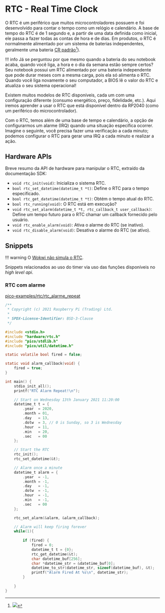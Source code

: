 # RTC - Real Time Clock

O RTC é um periférico que muitos microcontroladores possuem e foi desenvolvido para contar o tempo como um relógio e calendário. A base de tempo do RTC é de 1 segundo e, a partir de uma data definida como inicial, ele passa a fazer todas as contas de hora e de dias. Em produtos, o RTC é normalmente alimentado por um sistema de baterias independentes, geralmente uma bateria [CR padrão]()[^1]).

[^1]: ![](https://encrypted-tbn0.gstatic.com/images?q=tbn:ANd9GcQFSarKUSO8fk3HzK7CMIDW8KkChF-hckjqTA&usqp=CAU)

!!! info
    Já se perguntou por que mesmo quando a bateria do seu notebook acaba, quando você liga, a hora e o dia da semana estão sempre certos? Seu notebook possui um RTC alimentado por uma bateria independente que pode durar meses com a mesma carga, pois ela só alimenta o RTC. Quando você liga novamente o seu computador, a BIOS lê o valor do RTC e atualiza o seu sistema operacional!
    
Existem muitos modelos de RTC disponíveis, cada um com uma configuração diferente (consumo energético, preço, fidelidade, etc.). Aqui iremos aprender a usar o RTC que está disponível dentro da RP2040 (como um periférico do microcontrolador).

Com o RTC, temos além de uma base de tempo e calendário, a opção de configurarmos um alarme (IRQ) quando uma situação específica ocorrer. Imagine o seguinte, você precisa fazer uma verificação a cada minuto; podemos configurar o RTC para gerar uma IRQ a cada minuto e realizar a ação.

## Hardware APIs

Breve resumo da API de hardware para manipular o RTC, extraído da documentação SDK:

- `void rtc_init(void)`: Inicializa o sistema RTC.
- `bool rtc_set_datetime(datetime_t *t)`: Define o RTC para o tempo especificado.
- `bool rtc_get_datetime(datetime_t *t)`: Obtém o tempo atual do RTC.
- `bool rtc_running(void)`: O RTC está em execução?
- `void rtc_set_alarm(datetime_t *t, rtc_callback_t user_callback)`: Define um tempo futuro para o RTC chamar um callback fornecido pelo usuário.
- `void rtc_enable_alarm(void)`: Ativa o alarme do RTC (se inativo).
- `void rtc_disable_alarm(void)`: Desativa o alarme do RTC (se ativo).

## Snippets

!!! warning
    O [Wokwi não simula o RTC](https://docs.wokwi.com/pt-BR/parts/wokwi-pi-pico).

Snippets relacionados ao uso do timer via uso das funções disponíveis no *high level api*.

### RTC com alarme

[pico-examples/rtc/rtc_alarme_repeat](https://github.com/raspberrypi/pico-examples/blob/master/rtc/rtc_alarm_repeat/rtc_alarm_repeat.c)

```c
/**
 * Copyright (c) 2021 Raspberry Pi (Trading) Ltd.
 *
 * SPDX-License-Identifier: BSD-3-Clause
 */

#include <stdio.h>
#include "hardware/rtc.h"
#include "pico/stdlib.h"
#include "pico/util/datetime.h"

static volatile bool fired = false;

static void alarm_callback(void) {
    fired = true;
}

int main() {
    stdio_init_all();
    printf("RTC Alarm Repeat!\n");

    // Start on Wednesday 13th January 2021 11:20:00
    datetime_t t = {
        .year  = 2020,
        .month = 01,
        .day   = 13,
        .dotw  = 3, // 0 is Sunday, so 3 is Wednesday
        .hour  = 11,
        .min   = 20,
        .sec   = 00
    };

    // Start the RTC
    rtc_init();
    rtc_set_datetime(&t);

    // Alarm once a minute
    datetime_t alarm = {
        .year  = -1,
        .month = -1,
        .day   = -1,
        .dotw  = -1,
        .hour  = -1,
        .min   = -1,
        .sec   = 00
    };

    rtc_set_alarm(&alarm, &alarm_callback);

    // Alarm will keep firing forever
    while(1){
    
        if (fired) {
            fired = 0;
            datetime_t t = {0};
            rtc_get_datetime(&t);
            char datetime_buf[256];
            char *datetime_str = &datetime_buf[0];
            datetime_to_str(datetime_str, sizeof(datetime_buf), &t);
            printf("Alarm Fired At %s\n", datetime_str);
        }
    
    }
}

```

